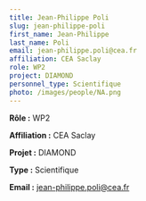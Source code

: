 ```yaml
---
title: Jean-Philippe Poli
slug: jean-philippe-poli
first_name: Jean-Philippe
last_name: Poli
email: jean-philippe.poli@cea.fr
affiliation: CEA Saclay
role: WP2
project: DIAMOND
personnel_type: Scientifique
photo: /images/people/NA.png
---
```


**Rôle :** WP2

**Affiliation :** CEA Saclay

**Projet :** DIAMOND

**Type :** Scientifique

**Email :** [jean-philippe.poli@cea.fr](mailto:jean-philippe.poli@cea.fr)
